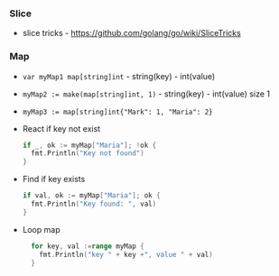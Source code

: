 ### Slice 
* slice tricks - https://github.com/golang/go/wiki/SliceTricks


### Map
* ```var myMap1 map[string]int``` - string(key) - int(value)
* ```myMap2 := make(map[string]int, 1)``` - string(key) - int(value) size 1 
* ```myMap3 := map[string]int{"Mark": 1, "Maria": 2}```


* React if key not exist
  ```go
  if _, ok := myMap["Maria"]; !ok {
    fmt.Println("Key not found")
  }
  ```
  
* Find if key exists
  ```go
  if val, ok := myMap["Maria"]; ok {
    fmt.Println("Key found: ", val)
  }
  ```
 
* Loop map
  ```go
    for key, val :=range myMap {
      fmt.Println("key " + key +", value " + val)
    }
  ```
  
